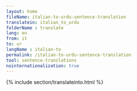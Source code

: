 ```yaml
---
layout: home
fileName: italian-to-urdu-sentence-translation
translatein: italian_to_urdu
folderName : translate
lang: en
from: it
to: ur
langName : italian-to
permalink: /italian-to-urdu-sentence-translation
tool: sentence-translations
nointernationalization: true
---
```

{% include section/translateinto.html %}
